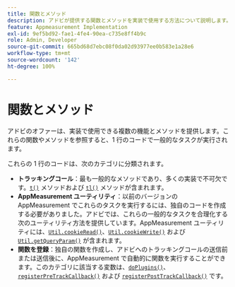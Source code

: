 ```yaml
---
title: 関数とメソッド
description: アドビが提供する関数とメソッドを実装で使用する方法について説明します。
feature: Appmeasurement Implementation
exl-id: 9ef5bd92-fae1-4fe4-90ea-c735e8ff4b9c
role: Admin, Developer
source-git-commit: 665bd68d7ebc08f0da02d93977ee0b583e1a28e6
workflow-type: tm+mt
source-wordcount: '142'
ht-degree: 100%

---
```


# 関数とメソッド

アドビのオファーは、実装で使用できる複数の機能とメソッドを提供します。これらの関数やメソッドを参照すると、1 行のコードで一般的なタスクが実行されます。

これらの 1 行のコードは、次のカテゴリに分類されます。

* **トラッキングコール**：最も一般的なメソッドであり、多くの実装で不可欠です。[`t()`](t-method.md) メソッドおよび [`tl()`](tl-method.md) メソッドが含まれます。
* **AppMeasurement ユーティリティ**：以前のバージョンの AppMeasurement でこれらのタスクを実行するには、独自のコードを作成する必要がありました。アドビでは、これらの一般的なタスクを合理化する次のユーティリティ方法を提供しています。AppMeasurement ユーティリティには、[`Util.cookieRead()`](util-cookieread.md)、[`Util.cookieWrite()`](util-cookiewrite.md) および [`Util.getQueryParam()`](util-getqueryparam.md) が含まれます。
* **関数を登録**：独自の関数を作成し、アドビへのトラッキングコールの送信前または送信後に、AppMeasurement で自動的に関数を実行することができます。このカテゴリに該当する変数は、[`doPlugins()`](doplugins.md)、[`registerPreTrackCallback()`](registerpretrackcallback.md) および [`registerPostTrackCallback()`](registerposttrackcallback.md) です。
